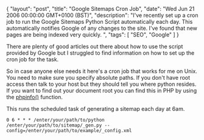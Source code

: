{
  "layout": "post",
  "title": "Google Sitemaps Cron Job",
  "date": "Wed Jun 21 2006 00:00:00 GMT+0100 (BST)",
  "description": "I've recently set up a cron job to run the Google Sitemaps Python Script automatically each day. This automatically notifies Google of any changes to the site. I've found that new pages are being indexed very quickly. ",
  "tags": [
    "SEO",
    "Google"
  ]
}

There are plenty of good articles out there about how to use the script provided by Google but I struggled to find information on how to set up the cron job for the task. 

So in case anyone else needs it here's a cron job that works for me on Unix. You need to make sure you specify absolute paths. If you don't have root access then talk to your host but they should tell you where python resides. If you want to find out your document root you can find this in PHP by using the [phpinfo()][1] function. 

This runs the scheduled task of generating a sitemap each day at 6am. 

    0 6 * * * /enter/your/path/to/python /enter/your/path/to/sitemap/_gen.py --config=/enter/your/path/to/example/_config.xml

[1]: http://uk2.php.net/phpinfo
[2]: http://www.google.com/webmasters/sitemaps/docs/en/sitemap-generator.html
